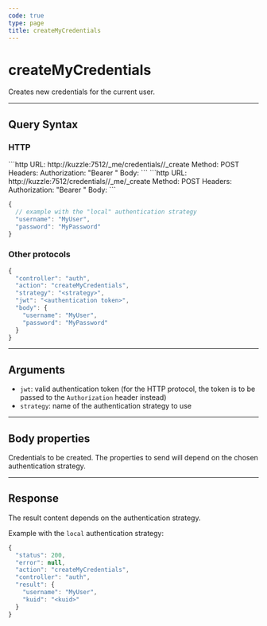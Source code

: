 ```yaml
---
code: true
type: page
title: createMyCredentials
---
```


# createMyCredentials



Creates new credentials for the current user.

---

## Query Syntax

### HTTP

<SinceBadge version="auto-version"/>
```http
URL: http://kuzzle:7512/_me/credentials/<strategy>/_create
Method: POST
Headers: Authorization: "Bearer <authentication token>"
Body:
```

<DeprecatedBadge version="auto-version">
```http
URL: http://kuzzle:7512/credentials/<strategy>/_me/_create
Method: POST
Headers: Authorization: "Bearer <authentication token>"
Body:
```
</DeprecatedBadge>

```js
{
  // example with the "local" authentication strategy
  "username": "MyUser",
  "password": "MyPassword"
}
```

### Other protocols

```js
{
  "controller": "auth",
  "action": "createMyCredentials",
  "strategy": "<strategy>",
  "jwt": "<authentication token>",
  "body": {
    "username": "MyUser",
    "password": "MyPassword"
  }
}
```

---

## Arguments

- `jwt`: valid authentication token (for the HTTP protocol, the token is to be passed to the `Authorization` header instead)
- `strategy`: name of the authentication strategy to use

---

## Body properties

Credentials to be created. The properties to send will depend on the chosen authentication strategy.

---

## Response

The result content depends on the authentication strategy.

Example with the `local` authentication strategy:

```js
{
  "status": 200,
  "error": null,
  "action": "createMyCredentials",
  "controller": "auth",
  "result": {
    "username": "MyUser",
    "kuid": "<kuid>"
  }
}
```
